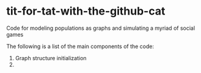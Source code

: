 # tit-for-tat-with-the-github-cat
Code for modeling populations as graphs and simulating a myriad of social games

The following is a list of the main components of the code:

1. Graph structure initialization
2. 
